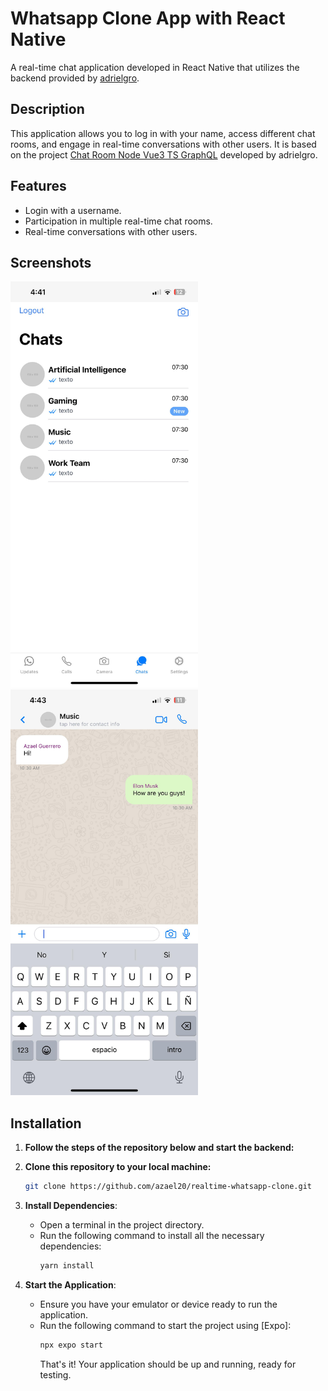 # Whatsapp Clone App with React Native

A real-time chat application developed in React Native that utilizes the backend provided by [adrielgro](https://github.com/adrielgro/chat-room-node-vue3-ts-graphql).

## Description

This application allows you to log in with your name, access different chat rooms, and engage in real-time conversations with other users. It is based on the project [Chat Room Node Vue3 TS GraphQL](https://github.com/adrielgro/chat-room-node-vue3-ts-graphql) developed by adrielgro.

## Features

- Login with a username.
- Participation in multiple real-time chat rooms.
- Real-time conversations with other users.

## Screenshots
<img src="./screenshot1.jpg" width="300px"> <img src="./screenshot2.jpg" width="300px">

## Installation

1. **Follow the steps of the repository below and start the backend:**
   [](https://github.com/adrielgro/chat-room-node-vue3-ts-graphql)

2. **Clone this repository to your local machine:**
   ```bash
   git clone https://github.com/azael20/realtime-whatsapp-clone.git
   
3. **Install Dependencies**:
   - Open a terminal in the project directory.
   - Run the following command to install all the necessary dependencies:
     ```bash
     yarn install

2. **Start the Application**:
   - Ensure you have your emulator or device ready to run the application.
   - Run the following command to start the project using [Expo]:
     ```bash
     npx expo start
     ```
      That's it! Your application should be up and running, ready for testing.

